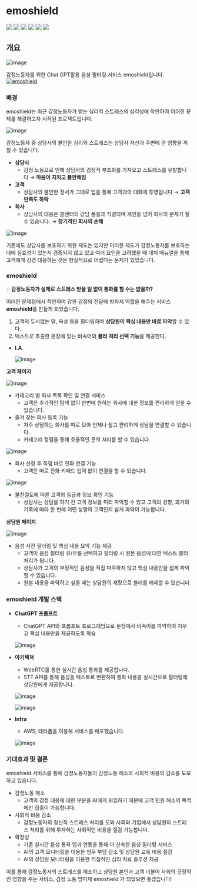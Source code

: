 # emoshield
<img src="https://img.shields.io/badge/react-61DAFB?style=for-the-badge&logo=react&logoColor=black"> <img src="https://img.shields.io/badge/Spring Boot-6DB33F?style=for-the-badge&logo=Spring Boot&logoColor=white"> <img src="https://img.shields.io/badge/Kotlin-7F52FF?style=for-the-badge&logo=Kotlin&logoColor=white"> <img src="https://img.shields.io/badge/mysql-4479A1?style=for-the-badge&logo=mysql&logoColor=white"> <img src="https://img.shields.io/badge/aws-232F3E?style=for-the-badge&logo=aws&logoColor=white"> <img src="https://img.shields.io/badge/terraform-232F3E?style=for-the-badge&logo=terraform&logoColor=white">

## 개요

![image](https://github.com/emoshield/.github/assets/33739448/aece9105-9f71-4886-be11-6b51e5a72be3)

감정노동자를 위한 Chat GPT활용 음성 필터링 서비스 emoshield입니다.  
[![emoshield](https://img.shields.io/badge/youtube-FF0000?style=for-the-badge&logo=terraform&logoColor=white)](https://youtu.be/_7KutXPRg-g)

### 배경

emoshield는 최근 감정노동자가 받는 심리적 스트레스의 심각성에 착안하여 이러한 문제를 해결하고자 시작된 프로젝트입니다.

![image](https://github.com/emoshield/.github/assets/33739448/fffcdcbf-4722-4891-bf69-06bc214303db)

감정노동자 중 상담사의 불안한 심리와 스트레스는 상담사 자신과 주변에 큰 영향을 끼칠 수 있습니다.

- **상담사**
    - 감정 노동으로 인해 상담사의 감정적 부조화를 가져오고 스트레스를 유발합니다 → **마음이 지치고 불안해짐**
- **고객**
    - 상담사의 불안한 정서가 그대로 입을 통해 고객과의 대화에 투영됩니다 → **고객 만족도 하락**
- **회사**
    - 상담사의 대응은 콜센터의 강담 품질과 직결되며 개인을 넘어 회사의 문제가 될 수 있습니다. → **장기적인 회사의 손해**

![image](https://github.com/emoshield/.github/assets/33739448/40f31f7c-7478-4ad9-a0bf-c4e2c7ae6a7d)

기존에도 상담사를 보호하기 위한 제도는 있지만 이러한 제도가 감정노동자를 보호하는데에 실효성이 있는지 검증되지 않고 있고 여러 요인을 고려했을 때 대처 매뉴얼을 통해 고객에게 강경 대응하는 것은 현실적으로 어렵다는 문제가 있었습니다.

### emoshield
💡 **감정노동자가 실제로 스트레스 받을 일 없이 통화를 할 수는 없을까?**  

이러한 문제점에서 착안하여 강한 감정의 전달에 방파제 역할을 해주는 서비스 **emoshield**를 만들게 되었습니다.

1. 고객의 두서없는 말, 욕설 등을 필터링하여 **상담원이 핵심 내용만 바로 파악**할 수 있다.
2. 텍스트로 추출한 문장에 있는 비속어의 **블러 처리 선택 기능**을 제공한다.
- **I.A**
    
    ![image](https://github.com/emoshield/.github/assets/33739448/236546dd-a2fd-41fa-af59-1b2ed2312444)

    

**고객 페이지**

![image](https://github.com/emoshield/.github/assets/33739448/c536c10c-ffd1-4c23-878a-0c2145b1ff9e)


- 카테고리 별 회사 목록 확인 및 연결 서비스
    - 고객은 추가적인 탐색 없이 한번에 원하는 회사에 대한 정보를 편리하게 얻을 수 있습니다.
- 즐겨 찾는 회사 등록 기능
    - 자주 상담하는 회사를 따로 모아 언제나 쉽고 편리하게 상담을 연결할 수 있습니다.
    - 카테고리 정렬을 통해 효율적인 문의 처리를 할 수 있습니다.

![image](https://github.com/emoshield/.github/assets/33739448/bec6ef5b-70b2-4f4e-a6f4-b73594e9cad8)


- 회사 선정 후 직접 바로 전화 연결 기능
    - 고객은 따로 전화 키패드 입력 없이 연결을 할 수 있습니다.

![image](https://github.com/emoshield/.github/assets/33739448/91851d5c-2b7f-4b27-80e8-54a49f7421ca)


- 불친절도에 따른 고객의 등급과 정보 확인 기능
    - 상담사는 상담을 하기 전 고객 정보를 미리 파악할 수 있고 고객의 성향, 과거의 기록에 따라 한 번에 어떤 성향의 고객인지 쉽게 파악이 가능합니다.

**상담원 페이지**

![image](https://github.com/emoshield/.github/assets/33739448/a3e78716-572d-4955-9df3-96c26951c837)

- 음성 사전 필터링 및 핵심 내용 요약 기능 제공
    - 고객이 음성 필터링 유/무를 선택하고 필터링 시 원본 음성에 대한 텍스트 블러처리가 됩니다.
    - 상담사가 고객의 부정적인 음성을 직접 마주하지 않고 핵심 내용만을 쉽게 파악할 수 있습니다.
    - 원본 내용을 파악하고 싶을 때는 상담원의 재량으로 블러를 해제할 수 있습니다.

### emoshield 개발 스택

- **ChatGPT 프롬프트**
    - ChatGPT API와 프롬프트 프로그래밍으로 문장에서 비속어를 파악하여 지우고 핵심 내용만을 제공하도록 학습
    
    ![image](https://github.com/emoshield/.github/assets/33739448/ac0458e1-6da9-450e-bd0a-8f78c1f3da87)

    
- **아키텍쳐**
    - WebRTC를 통한 실시간 음성 통화를 제공합니다.
    - STT API를 통해 음성을 텍스트로 변환하여 통화 내용을 실시간으로 필터링해 상담원에게 제공합니다.
    
    ![image](https://github.com/emoshield/.github/assets/33739448/44e275a3-d31b-448e-bb8a-aaca2d8135fd)

    ![image](https://github.com/emoshield/.github/assets/33739448/7c75b7dd-0254-44f8-90e8-44b858e6c042)
    
- **Infra**
    - AWS, 테라폼을 이용해 서비스를 배포했습니다.
    
    ![image](https://github.com/emoshield/.github/assets/33739448/44ad10e1-6f37-40b1-b77e-014f275b33ff)

    

### 기대효과 및 결론

emoshield 서비스를 통해 감정노동자들의 감정노동 해소와 사회적 비용의 감소를 도모하고 있습니다.

- 감정노동 해소
    - 고객의 감정 대응에 대한 부분을 AI에게 위임하기 때문에 고객 민원 해소의 목적에만 집중이 가능합니다.
- 사회적 비용 감소
    - 감정노동자의 정신적 스트레스 처리를 도와 사회와 기업에서 상담원의 스트레스 처리를 위해 투자하는 사회적인 비용을 절감 가능합니다.
- 확장성
    - 기존 실시간 음성 통화 앱과 연동을 통해 더 신속한 음성 필터링 서비스
    - AI의 고객 모니터링을 이용한 업무 부담 감소 및 상담원 교육 비용 절감
    - AI의 상담원 모니터링을 이용한 직접적인 심리 치료 솔루션 제공

이를 통해 감정노동자의 스트레스를 해소하고 상담원 본인과 고객 더불어 사회의 긍정적인 영향을 주는 서비스, 감정 노동 방파제 emoshield 가 되었으면 좋겠습니다!
